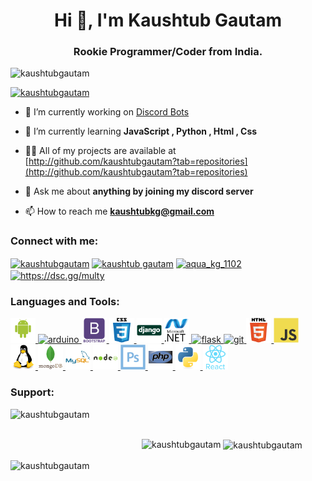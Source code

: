 <h1 align="center">Hi 👋, I'm Kaushtub Gautam</h1>
<h3 align="center">Rookie Programmer/Coder from India.</h3>

<p align="left"> <img src="https://komarev.com/ghpvc/?username=kaushtubgautam&label=Profile%20views&color=0e75b6&style=flat" alt="kaushtubgautam" /> </p>

<p align="left"> <a href="https://github.com/ryo-ma/github-profile-trophy"><img src="https://github-profile-trophy.vercel.app/?username=kaushtubgautam" alt="kaushtubgautam" /></a> </p>

- 🔭 I’m currently working on [Discord Bots](https://dsc.gg/multy)

- 🌱 I’m currently learning **JavaScript , Python , Html , Css**

- 👨‍💻 All of my projects are available at [http://github.com/kaushtubgautam?tab=repositories](http://github.com/kaushtubgautam?tab=repositories)

- 💬 Ask me about **anything by joining my discord server**

- 📫 How to reach me **kaushtubkg@gmail.com**

<h3 align="left">Connect with me:</h3>
<p align="left">
<a href="https://dev.to/kaushtubgautam" target="blank"><img align="center" src="https://cdn.jsdelivr.net/npm/simple-icons@3.0.1/icons/dev-dot-to.svg" alt="kaushtubgautam" height="30" width="40" /></a>
<a href="https://www.linkedin.com/in/kaushtub-gautam-667ab61b1/" target="blank"><img align="center" src="https://raw.githubusercontent.com/rahuldkjain/github-profile-readme-generator/master/src/images/icons/Social/linked-in-alt.svg" alt="kaushtub gautam" height="30" width="40" /></a>
<a href="https://instagram.com/aqua_kg_1102" target="blank"><img align="center" src="https://raw.githubusercontent.com/rahuldkjain/github-profile-readme-generator/master/src/images/icons/Social/instagram.svg" alt="aqua_kg_1102" height="30" width="40" /></a>
<a href="https://discord.com/users/477763924708687872" target="blank"><img align="center" src="https://raw.githubusercontent.com/rahuldkjain/github-profile-readme-generator/master/src/images/icons/Social/discord.svg" alt="https://dsc.gg/multy" height="30" width="40" /></a>
</p>

<h3 align="left">Languages and Tools:</h3>
<p align="left"> <a href="https://developer.android.com" target="_blank"> <img src="https://raw.githubusercontent.com/devicons/devicon/master/icons/android/android-original-wordmark.svg" alt="android" width="40" height="40"/> </a> <a href="https://www.arduino.cc/" target="_blank"> <img src="https://cdn.worldvectorlogo.com/logos/arduino-1.svg" alt="arduino" width="40" height="40"/> </a> <a href="https://getbootstrap.com" target="_blank"> <img src="https://raw.githubusercontent.com/devicons/devicon/master/icons/bootstrap/bootstrap-plain-wordmark.svg" alt="bootstrap" width="40" height="40"/> </a> <a href="https://www.w3schools.com/css/" target="_blank"> <img src="https://raw.githubusercontent.com/devicons/devicon/master/icons/css3/css3-original-wordmark.svg" alt="css3" width="40" height="40"/> </a> <a href="https://www.djangoproject.com/" target="_blank"> <img src="https://raw.githubusercontent.com/devicons/devicon/master/icons/django/django-original.svg" alt="django" width="40" height="40"/> </a> <a href="https://dotnet.microsoft.com/" target="_blank"> <img src="https://raw.githubusercontent.com/devicons/devicon/master/icons/dot-net/dot-net-original-wordmark.svg" alt="dotnet" width="40" height="40"/> </a> <a href="https://flask.palletsprojects.com/" target="_blank"> <img src="https://www.vectorlogo.zone/logos/pocoo_flask/pocoo_flask-icon.svg" alt="flask" width="40" height="40"/> </a> <a href="https://git-scm.com/" target="_blank"> <img src="https://www.vectorlogo.zone/logos/git-scm/git-scm-icon.svg" alt="git" width="40" height="40"/> </a> <a href="https://www.w3.org/html/" target="_blank"> <img src="https://raw.githubusercontent.com/devicons/devicon/master/icons/html5/html5-original-wordmark.svg" alt="html5" width="40" height="40"/> </a> <a href="https://developer.mozilla.org/en-US/docs/Web/JavaScript" target="_blank"> <img src="https://raw.githubusercontent.com/devicons/devicon/master/icons/javascript/javascript-original.svg" alt="javascript" width="40" height="40"/> </a> <a href="https://www.linux.org/" target="_blank"> <img src="https://raw.githubusercontent.com/devicons/devicon/master/icons/linux/linux-original.svg" alt="linux" width="40" height="40"/> </a> <a href="https://www.mongodb.com/" target="_blank"> <img src="https://raw.githubusercontent.com/devicons/devicon/master/icons/mongodb/mongodb-original-wordmark.svg" alt="mongodb" width="40" height="40"/> </a> <a href="https://www.mysql.com/" target="_blank"> <img src="https://raw.githubusercontent.com/devicons/devicon/master/icons/mysql/mysql-original-wordmark.svg" alt="mysql" width="40" height="40"/> </a> <a href="https://nodejs.org" target="_blank"> <img src="https://raw.githubusercontent.com/devicons/devicon/master/icons/nodejs/nodejs-original-wordmark.svg" alt="nodejs" width="40" height="40"/> </a> <a href="https://www.photoshop.com/en" target="_blank"> <img src="https://raw.githubusercontent.com/devicons/devicon/master/icons/photoshop/photoshop-line.svg" alt="photoshop" width="40" height="40"/> </a> <a href="https://www.php.net" target="_blank"> <img src="https://raw.githubusercontent.com/devicons/devicon/master/icons/php/php-original.svg" alt="php" width="40" height="40"/> </a> <a href="https://www.python.org" target="_blank"> <img src="https://raw.githubusercontent.com/devicons/devicon/master/icons/python/python-original.svg" alt="python" width="40" height="40"/> </a> <a href="https://reactjs.org/" target="_blank"> <img src="https://raw.githubusercontent.com/devicons/devicon/master/icons/react/react-original-wordmark.svg" alt="react" width="40" height="40"/> </a> </p>

<h3 align="left">Support:</h3>
<p><a href="https://www.buymeacoffee.com/kaushtubgautam"> <img align="left" src="https://cdn.buymeacoffee.com/buttons/v2/default-yellow.png" height="50" width="210" alt="kaushtubgautam" /></a></p><br><br>

<p><img align="left" src="https://github-readme-stats.vercel.app/api/top-langs?username=kaushtubgautam&show_icons=true&locale=en&layout=compact" alt="kaushtubgautam" /></p>

<p>&nbsp;<img align="center" src="https://github-readme-stats.vercel.app/api?username=kaushtubgautam&show_icons=true&locale=en" alt="kaushtubgautam" /></p>

<p><img align="center" src="https://github-readme-streak-stats.herokuapp.com/?user=kaushtubgautam&" alt="kaushtubgautam" /></p>
